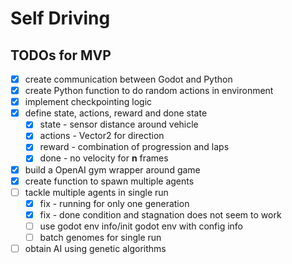 # Self Driving

## TODOs for MVP
- [x] create communication between Godot and Python
- [x] create Python function to do random actions in environment
- [x] implement checkpointing logic
- [x] define state, actions, reward and done state
    - [x] state - sensor distance around vehicle
    - [x] actions - Vector2 for direction
    - [x] reward - combination of progression and laps
    - [x] done - no velocity for **n** frames
- [x] build a OpenAI gym wrapper around game
- [x] create function to spawn multiple agents
- [ ] tackle multiple agents in single run
    - [x] fix - running for only one generation
    - [x] fix - done condition and stagnation does not seem to work
    - [ ] use godot env info/init godot env with config info
    - [ ] batch genomes for single run
- [ ] obtain AI using genetic algorithms